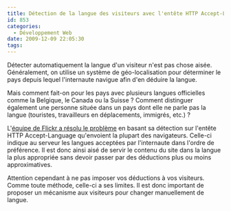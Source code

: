 ```yaml
---
title: Détection de la langue des visiteurs avec l'entête HTTP Accept-Language
id: 853
categories:
  - Développement Web
date: 2009-12-09 22:05:30
tags:
---
```


Détecter automatiquement la langue d'un visiteur n'est pas chose aisée. Généralement, on utilise un système de géo-localisation pour déterminer le pays depuis lequel l'internaute navigue afin d'en déduire la langue.

Mais comment fait-on pour les pays avec plusieurs langues officielles comme la Belgique, le Canada ou la Suisse&nbsp;? Comment distinguer également une personne située dans un pays dont elle ne parle pas la langue (touristes, travailleurs en déplacements, immigrés, etc.)&nbsp;?

L'[équipe de Flickr a résolu le problème](http://code.flickr.com/blog/2009/12/04/language-detection-a-witchs-brew/) en basant sa détection sur l'entête HTTP Accept-Language qu'envoient la plupart des navigateurs. Celle-ci indique au serveur les langues acceptées par l'internaute dans l'ordre de préférence. Il est donc ainsi aisé de servir le contenu du site dans la langue la plus appropriée sans devoir passer par des déductions plus ou moins approximatives.

Attention cependant à ne pas imposer vos déductions à vos visiteurs. Comme toute méthode, celle-ci a ses limites. Il est donc important de proposer un mécanisme aux visiteurs pour changer manuellement de langue.